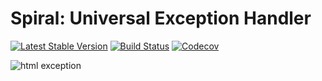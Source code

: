 # Spiral: Universal Exception Handler
[![Latest Stable Version](https://poser.pugx.org/spiral/exceptions/version)](https://packagist.org/packages/spiral/exceptions)
[![Build Status](https://travis-ci.org/spiral/exceptions.svg?branch=master)](https://travis-ci.org/spiral/exceptions)
[![Codecov](https://codecov.io/gh/spiral/exceptions/branch/master/graph/badge.svg)](https://codecov.io/gh/spiral/exceptions/)

![html exception](https://user-images.githubusercontent.com/796136/64450764-7c21e980-d0eb-11e9-9f93-ba554101d8df.jpg)

